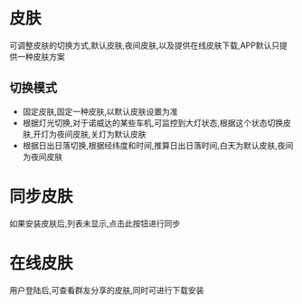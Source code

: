 # 皮肤

可调整皮肤的切换方式,默认皮肤,夜间皮肤,以及提供在线皮肤下载,APP默认只提供一种皮肤方案

## 切换模式

- 固定皮肤,固定一种皮肤,以默认皮肤设置为准
- 根据灯光切换,对于诺威达的某些车机,可监控到大灯状态,根据这个状态切换皮肤,开灯为夜间皮肤,关灯为默认皮肤
- 根据日出日落切换,根据经纬度和时间,推算日出日落时间,白天为默认皮肤,夜间为夜间皮肤

# 同步皮肤
如果安装皮肤后,列表未显示,点击此按钮进行同步

# 在线皮肤
用户登陆后,可查看群友分享的皮肤,同时可进行下载安装

